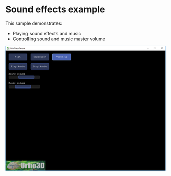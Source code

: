  Sound effects example
=============

This sample demonstrates:
- Playing sound effects and music
- Controlling sound and music master volume

![Screenshot](Screenshots/Screenshot.png)